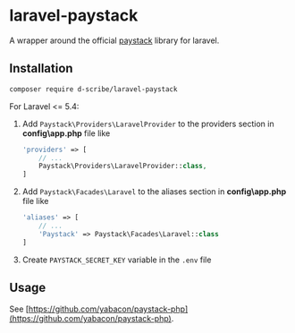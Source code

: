 # laravel-paystack

A wrapper around the official [paystack](https://github.com/yabacon/paystack-php) library for laravel.

## Installation

```bash
composer require d-scribe/laravel-paystack
```

For Laravel <= 5.4:

1. Add `Paystack\Providers\LaravelProvider` to the providers section in **config\app.php** file like

    ```php
    'providers' => [
        // ...
        Paystack\Providers\LaravelProvider::class,
    ]
    ```

2. Add `Paystack\Facades\Laravel` to the aliases section in **config\app.php** file like

    ```php
    'aliases' => [
        // ...
        'Paystack' => Paystack\Facades\Laravel::class
    ]
    ```

3. Create `PAYSTACK_SECRET_KEY` variable in the `.env` file

## Usage

See [https://github.com/yabacon/paystack-php](https://github.com/yabacon/paystack-php).